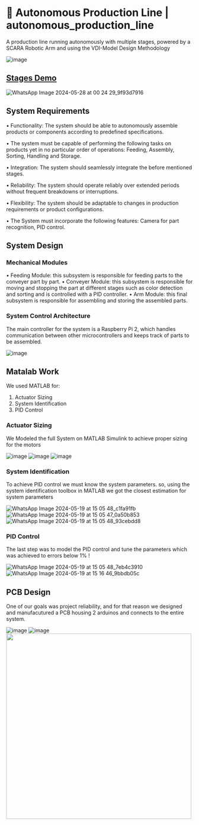 # 🤖 Autonomous Production Line | autonomous_production_line
A production line running autonomously with multiple stages, powered by a SCARA Robotic Arm and using the VDI-Model Design Methodology

![image](https://github.com/iitz3bsmd/autonomous_production_line/assets/112030326/c6d7c2af-2c2c-4b9c-89a7-df40bdbd94b6)


## [Stages Demo](https://drive.google.com/file/d/1443hU0NkG-to6Uk8_kxw53MRVE9NHp7r/view?usp=sharing)

![WhatsApp Image 2024-05-28 at 00 24 29_9f93d7916](https://github.com/iitz3bsmd/autonomous_production_line/assets/112030326/101797b4-60e6-4377-ba44-289231853e26)


## System Requirements 
•	Functionality: The system should be able to autonomously assemble products or components according to predefined specifications.

•	The system must be capable of performing the following tasks on products yet in no particular order of operations: Feeding, Assembly, Sorting, Handling and Storage.

•	Integration: The system should seamlessly integrate the before mentioned stages.

•	Reliability: The system should operate reliably over extended periods without frequent breakdowns or interruptions.

•	Flexibility: The system should be adaptable to changes in production requirements or product configurations.

•	The System must incorporate the following features: Camera for part recognition, PID control.


## System Design
### Mechanical Modules
•	Feeding Module: this subsystem is responsible for feeding parts to the conveyer part by part.
•	Conveyer Module: this subsystem is responsible for moving and stopping the part at different stages such as color detection and sorting and is controlled with a PID controller.
•	Arm Module: this final subsystem is responsible for assembling and storing the assembled parts.
### System Control Architecture
The main controller for the system is a Raspberry Pi 2, which handles communication between other microcontrollers and keeps track of parts to be assembled.

![image](https://github.com/iitz3bsmd/autonomous_production_line/assets/112030326/6e304f1f-a3ee-43bd-a93c-b5c014211c16)


## Matalab Work
We used MATLAB for:
1. Actuator Sizing
2. System Identification 
3. PID Control

### Actuator Sizing
We Modeled the full System on MATLAB Simulink to achieve proper sizing for the motors

![image](https://github.com/iitz3bsmd/autonomous_production_line/assets/112030326/c5f14da9-2522-49b2-9e30-7e8594c5bb77)
![image](https://github.com/iitz3bsmd/autonomous_production_line/assets/112030326/fbb73a8b-d378-45e4-97b9-68f8e0a8e9a8)
![image](https://github.com/iitz3bsmd/autonomous_production_line/assets/112030326/a61c6916-c80e-4232-bae8-6b5ceb125d7d)


### System Identification
To achieve PID control we must know the system parameters. so, using the system identification toolbox in MATLAB we got the closest estimation for system parameters

![WhatsApp Image 2024-05-19 at 15 05 48_c1fa91fb](https://github.com/iitz3bsmd/autonomous_production_line/assets/112030326/a3b0ad27-0cf9-4f57-b298-2ba320d5be88)
![WhatsApp Image 2024-05-19 at 15 05 47_0a50b853](https://github.com/iitz3bsmd/autonomous_production_line/assets/112030326/59d12c13-ef0f-4c9e-9951-0d556f74eea9)
![WhatsApp Image 2024-05-19 at 15 05 48_93cebdd8](https://github.com/iitz3bsmd/autonomous_production_line/assets/112030326/b1e552a4-004f-4067-a533-ac63e38adf4a)


### PID Control
The last step was to model the PID control and tune the parameters which was achieved to errors below 1% !

![WhatsApp Image 2024-05-19 at 15 05 48_7eb4c3910](https://github.com/iitz3bsmd/autonomous_production_line/assets/112030326/c7909cef-31a0-4163-95b5-a10b8fa5ceda)
![WhatsApp Image 2024-05-19 at 15 16 46_9bbdb05c](https://github.com/iitz3bsmd/autonomous_production_line/assets/112030326/414a1f56-df4f-4b84-aab7-9a8e51a4a099)


## PCB Design
One of our goals was project reliability, and for that reason we designed and manufacutured a PCB housing 2 arduinos and connects to the entire system.

![image](https://github.com/iitz3bsmd/autonomous_production_line/assets/112030326/e0c93e10-152a-4fea-b518-86f2a65c9483)
![image](https://github.com/iitz3bsmd/autonomous_production_line/assets/112030326/78ce6c2d-4d70-4660-a49b-7f38ac758491)
<img src="https://github.com/iitz3bsmd/autonomous_production_line/assets/112030326/cdb7f958-a820-4755-bdae-e66c1621b355" width="500" >








